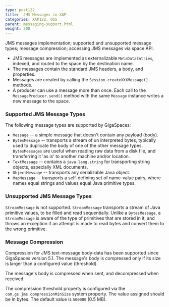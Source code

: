 ```yaml
---
type: post122
title:  JMS Messages in XAP
categories: XAP122, OSS
parent: messaging-support.html
weight: 200
---
```


JMS messages implementation; supported and unsupported message types; message compression; accessing JMS messages via space API.


- JMS messages are implemented as externalizable `MetaDataEntries`, indexed, and routed to the space by the destination name.
- The messages contain the standard JMS headers, a body, and properties.
- Messages are created by calling the `Session.createXXXMessage()` methods.
- A producer can use a message more than once. Each call to the `MessageProducer.send()` method with the same `Message` instance writes a new message to the space.

### Supported JMS Message Types

The following message types are supported by GigaSpaces:

- `Message` -- a simple message that doesn't contain any payload (body).
- `BytesMessage` -- transports a stream of un interpreted bytes, typically used to duplicate the body of one of the other message types. `BytesMessages` are useful when reading raw data from a disk file, and transferring it 'as is' to another machine and/or location.
- `TextMessage` -- contains a `java.lang.string` for transporting string objects, especially XML documents.
- `ObjectMessage` -- transports any serializable Java object.
- `MapMessage` -- transports a self-defining set of name-value pairs, where names equal strings and values equal Java primitive types.

### Unsupported JMS Message Types

`StreamMessage` is not supported. `StreamMessage` transports a stream of Java primitive values, to be filled and read sequentially. Unlike a `BytesMessage`, a `StreamMessage` is aware of the type of primitives that are stored in it, and throws an exception if an attempt is made to read bytes and convert them to the wrong primitive.

### Message Compression

Compression for JMS text-message body-data has been supported since GigaSpaces version 5.1. The message's body is compressed only if its size is larger than a configured value (threshold).

The message's body is compressed when sent, and decompressed when received.

The compression threshold property is configured via the `com.gs.jms.compressionMinSize` system property. The value assigned should be in bytes. The default value is `500000` (0.5 MB).
